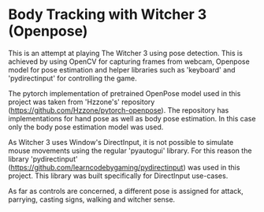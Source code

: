 # Body Tracking with Witcher 3 (Openpose)

This is an attempt at playing The Witcher 3 using pose detection. This is achieved by using OpenCV for capturing frames from webcam, Openpose model for pose estimation and helper libraries such as 'keyboard' and 'pydirectinput' for controlling the game.

The pytorch implementation of pretrained OpenPose model used in this project was taken from 'Hzzone's' repository (https://github.com/Hzzone/pytorch-openpose). The repository has implementations for hand pose as well as body pose estimation. In this case only the body pose estimation model was used.

As Witcher 3 uses Window's DirectInput, it is not possible to simulate mouse movements using the regular 'pyautogui' library. For this reason the library 'pydirectinput' (https://github.com/learncodebygaming/pydirectinput) was used in this project. This library was built specifically for DirectInput use-cases.

As far as controls are concerned, a different pose is assigned for attack, parrying, casting signs, walking and witcher sense.
